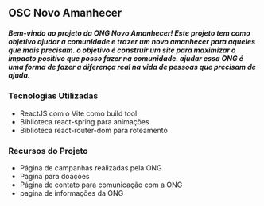 ## OSC Novo Amanhecer

##### Bem-vindo ao projeto da ONG Novo Amanhecer! Este projeto tem como objetivo ajudar a comunidade e trazer um novo amanhecer para aqueles que mais precisam. o objetivo é construir um site para maximizar o impacto positivo que posso fazer na comunidade. ajudar essa ONG é uma forma de fazer a diferença real na vida de pessoas que precisam de ajuda.

### Tecnologias Utilizadas
- ReactJS com o Vite como build tool
- Biblioteca react-spring para animações
- Biblioteca react-router-dom para roteamento

### Recursos do Projeto
- Página de campanhas realizadas pela ONG
- Página para doações
- Página de contato para comunicação com a ONG
- pagina de informações da ONG  
